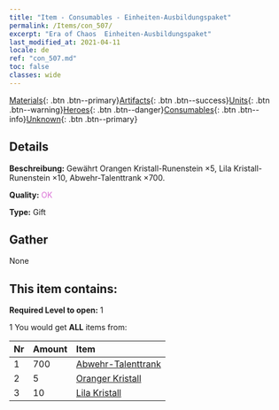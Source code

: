 ```yaml
---
title: "Item - Consumables - Einheiten-Ausbildungspaket"
permalink: /Items/con_507/
excerpt: "Era of Chaos  Einheiten-Ausbildungspaket"
last_modified_at: 2021-04-11
locale: de
ref: "con_507.md"
toc: false
classes: wide
---
```

 [Materials](/de/Items/){: .btn .btn--primary}[Artifacts](/de/Items/Artifacts/){: .btn .btn--success}[Units](/de/Items/Units/){: .btn .btn--warning}[Heroes](/de/Items/Heroes/){: .btn .btn--danger}[Consumables](/de/Items/Consumables/){: .btn .btn--info}[Unknown](/de/Items/Unknown/){: .btn .btn--primary}

## Details
 **Beschreibung:** Gewährt Orangen Kristall-Runenstein ×5, Lila Kristall-Runenstein ×10, Abwehr-Talenttrank ×700.

 **Quality:** <span style="color: #DA70D6">OK</span>

 **Type:** Gift

## Gather

  None

## This item contains:

 **Required Level to open:** 1

 1 You would get **ALL** items  from:

  | Nr | Amount |     Item    |
  |:---|:-------|:------------|
  | 1 | 700 | [Abwehr-Talenttrank](/de/Items/con_787/) | 
  | 2 | 5 | [Oranger Kristall](/de/Items/con_730/) | 
  | 3 | 10 | [Lila Kristall](/de/Items/con_720/) | 
